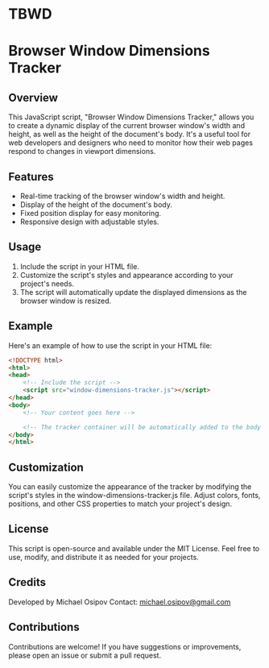 # TBWD
# Browser Window Dimensions Tracker

## Overview

This JavaScript script, "Browser Window Dimensions Tracker," allows you to create a dynamic display of the current browser window's width and height, as well as the height of the document's body. It's a useful tool for web developers and designers who need to monitor how their web pages respond to changes in viewport dimensions.

## Features

- Real-time tracking of the browser window's width and height.
- Display of the height of the document's body.
- Fixed position display for easy monitoring.
- Responsive design with adjustable styles.

## Usage

1. Include the script in your HTML file.
2. Customize the script's styles and appearance according to your project's needs.
3. The script will automatically update the displayed dimensions as the browser window is resized.

## Example

Here's an example of how to use the script in your HTML file:

```html
<!DOCTYPE html>
<html>
<head>
    <!-- Include the script -->
    <script src="window-dimensions-tracker.js"></script>
</head>
<body>
    <!-- Your content goes here -->

    <!-- The tracker container will be automatically added to the body -->
</body>
</html>
```

## Customization
You can easily customize the appearance of the tracker by modifying the script's styles in the window-dimensions-tracker.js file. Adjust colors, fonts, positions, and other CSS properties to match your project's design.

## License
This script is open-source and available under the MIT License. Feel free to use, modify, and distribute it as needed for your projects.

## Credits
Developed by Michael Osipov
Contact: michael.osipov@gmail.com

## Contributions
Contributions are welcome! If you have suggestions or improvements, please open an issue or submit a pull request.

